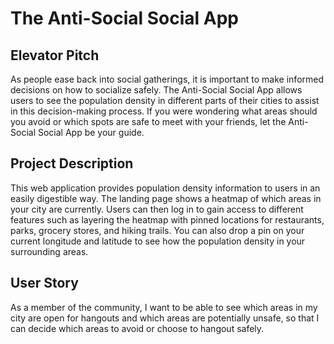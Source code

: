 # The Anti-Social Social App

## Elevator Pitch
As people ease back into social gatherings, it is important to make informed decisions on how to socialize safely. The Anti-Social Social App allows users to see the population density in different parts of their cities to assist in this decision-making process. If you were wondering what areas should you avoid or which spots are safe to meet with your friends, let the Anti-Social Social App be your guide.

## Project Description
This web application provides population density information to users in an easily digestible way. The landing page shows a heatmap of which areas in your city are currently. Users can then log in to gain access to different features such as layering the heatmap with pinned locations for restaurants, parks, grocery stores, and hiking trails. You can also drop a pin on your current longitude and latitude to see how the population density in your surrounding areas.

## User Story
As a member of the community, I want to be able to see which areas in my city are open for hangouts and which areas are potentially unsafe, so that I can decide which areas to avoid or choose to hangout safely.
